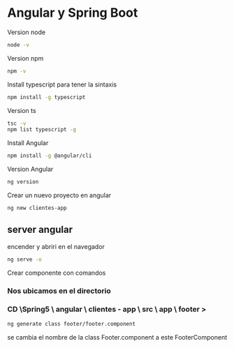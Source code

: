 # Angular y Spring Boot

Version node

```bash
node -v
```

Version npm

```bash
npm -v
```

Install typescript para tener la sintaxis

```bash
npm install -g typescript
```

Version ts

```bash
tsc -v
npm list typescript -g
```

Install Angular

```bash
npm install -g @angular/cli
```

Version Angular
```bash
ng version
```

Crear un nuevo proyecto en angular

```bash
ng new clientes-app
```

## server angular

encender y abriri en el navegador

```bash
ng serve -o
```

Crear componente con comandos
### Nos ubicamos en el directorio
### CD \Spring5 \ angular \ clientes - app \ src \ app \ footer > 

```bash
ng generate class footer/footer.component
```

se cambia el nombre de la class Footer.component a este FooterComponent

